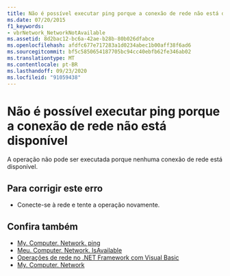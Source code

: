 ```yaml
---
title: Não é possível executar ping porque a conexão de rede não está disponível
ms.date: 07/20/2015
f1_keywords:
- vbrNetwork_NetworkNotAvailable
ms.assetid: 8d2bac12-bc6a-42ae-b28b-80b026dfabce
ms.openlocfilehash: afdfc677e717283a1d0234abec1b00aff38f6ad6
ms.sourcegitcommit: bf5c5850654187705bc94cc40ebfb62fe346ab02
ms.translationtype: MT
ms.contentlocale: pt-BR
ms.lasthandoff: 09/23/2020
ms.locfileid: "91059438"
---
```

# <a name="unable-to-ping-because-a-network-connection-is-not-available"></a>Não é possível executar ping porque a conexão de rede não está disponível

A operação não pode ser executada porque nenhuma conexão de rede está disponível.  
  
## <a name="to-correct-this-error"></a>Para corrigir este erro  
  
- Conecte-se à rede e tente a operação novamente.  
  
## <a name="see-also"></a>Confira também

- [My. Computer. Network. ping](xref:Microsoft.VisualBasic.Devices.Network.Ping%2A)
- [Meu. Computer. Network. IsAvailable](xref:Microsoft.VisualBasic.Devices.Network.IsAvailable)
- [Operações de rede no .NET Framework com Visual Basic](/previous-versions/visualstudio/visual-studio-2010/ms172756(v=vs.100))
- [My. Computer. Network](xref:Microsoft.VisualBasic.Devices.Network)

